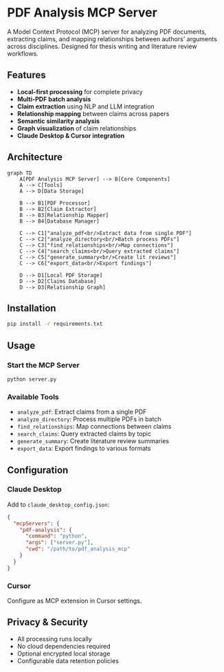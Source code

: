 # PDF Analysis MCP Server

A Model Context Protocol (MCP) server for analyzing PDF documents, extracting claims, and mapping relationships between authors' arguments across disciplines. Designed for thesis writing and literature review workflows.

## Features

- **Local-first processing** for complete privacy
- **Multi-PDF batch analysis** 
- **Claim extraction** using NLP and LLM integration
- **Relationship mapping** between claims across papers
- **Semantic similarity analysis** 
- **Graph visualization** of claim relationships
- **Claude Desktop & Cursor integration**

## Architecture

```mermaid
graph TD
    A[PDF Analysis MCP Server] --> B[Core Components]
    A --> C[Tools]
    A --> D[Data Storage]
    
    B --> B1[PDF Processor]
    B --> B2[Claim Extractor]
    B --> B3[Relationship Mapper]
    B --> B4[Database Manager]
    
    C --> C1["analyze_pdf<br/>Extract data from single PDF"]
    C --> C2["analyze_directory<br/>Batch process PDFs"]
    C --> C3["find_relationships<br/>Map connections"]
    C --> C4["search_claims<br/>Query extracted claims"]
    C --> C5["generate_summary<br/>Create lit reviews"]
    C --> C6["export_data<br/>Export findings"]
    
    D --> D1[Local PDF Storage]
    D --> D2[Claims Database]
    D --> D3[Relationship Graph]
```

## Installation

```bash
pip install -r requirements.txt
```

## Usage

### Start the MCP Server
```bash
python server.py
```

### Available Tools
- `analyze_pdf`: Extract claims from a single PDF
- `analyze_directory`: Process multiple PDFs in batch
- `find_relationships`: Map connections between claims
- `search_claims`: Query extracted claims by topic
- `generate_summary`: Create literature review summaries
- `export_data`: Export findings to various formats

## Configuration

### Claude Desktop
Add to `claude_desktop_config.json`:
```json
{
  "mcpServers": {
    "pdf-analysis": {
      "command": "python",
      "args": ["server.py"],
      "cwd": "/path/to/pdf_analysis_mcp"
    }
  }
}
```

### Cursor
Configure as MCP extension in Cursor settings.

## Privacy & Security

- All processing runs locally
- No cloud dependencies required
- Optional encrypted local storage
- Configurable data retention policies
